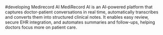 #developing Medirecord AI
MediRecord AI is an AI-powered platform that captures doctor-patient conversations in real time, automatically transcribes and converts them into structured clinical notes. It enables easy review, secure EHR integration, and automates summaries and follow-ups, helping doctors focus more on patient care.
